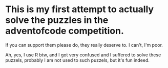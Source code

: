 # This is my first attempt to actually solve the puzzles in the adventofcode competition. 

If you can support them please do, they really deserve to. I can't, I'm poor.

Ah, yes, I use R btw, and I got very confused and I suffered to solve these puzzels, probably I am not used to such puzzels, but it's fun indeed.

